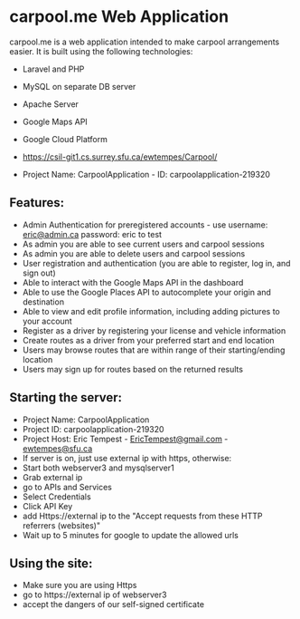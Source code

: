 # carpool.me Web Application 
carpool.me is a web application intended to make carpool arrangements easier. 
It is built using the following technologies:
* Laravel and PHP
* MySQL on separate DB server
* Apache Server
* Google Maps API
* Google Cloud Platform

* https://csil-git1.cs.surrey.sfu.ca/ewtempes/Carpool/
* Project Name: CarpoolApplication - ID: carpoolapplication-219320

## Features:
* Admin Authentication for preregistered accounts - use username: eric@admin.ca password: eric to test
* As admin you are able to see current users and carpool sessions
* As admin you are able to delete users and carpool sessions
* User registration and authentication (you are able to register, log in, and sign out)
* Able to interact with the Google Maps API in the dashboard
* Able to use the Google Places API to autocomplete your origin and destination
* Able to view and edit profile information, including adding pictures to your account
* Register as a driver by registering your license and vehicle information
* Create routes as a driver from your preferred start and end location
* Users may browse routes that are within range of their starting/ending location
* Users may sign up for routes based on the returned results

## Starting the server:
* Project Name: CarpoolApplication
* Project ID: carpoolapplication-219320
* Project Host: Eric Tempest - EricTempest@gmail.com - ewtempes@sfu.ca
* If server is on, just use external ip with https, otherwise:
* Start both webserver3 and mysqlserver1
* Grab external ip
* go to APIs and Services
* Select Credentials
* Click API Key
* add Https://external ip to the "Accept requests from these HTTP referrers (websites)"
* Wait up to 5 minutes for google to update the allowed urls

## Using the site:
* Make sure you are using Https
* go to https://external ip of webserver3
* accept the dangers of our self-signed certificate